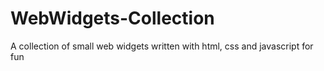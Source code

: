 # WebWidgets-Collection
A collection of small web widgets written with html, css and javascript for fun
